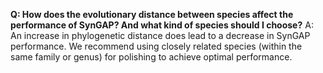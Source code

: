 **Q: How does the evolutionary distance between species affect the performance of SynGAP? And what kind of species should I choose?**
A: An increase in phylogenetic distance does lead to a decrease in SynGAP performance. We recommend using closely related species (within the same family or genus) for polishing to achieve optimal performance.
